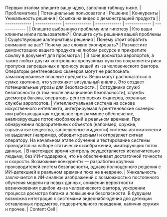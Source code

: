 

Первым этапом опишите вашу идею, заполнив таблицу ниже. 
| Проблематика | Потенциальные пользователи | Решение | Конкуренты | Уникальность решения | Ссылка на видео с демонстрацией продукта |
| ------------- | ------------- | ------------- | ------------- | ------------- |  ------------- |
| Опишите выбранную проблему или гипотезу | Кто ваши клиенты и/или пользователи?  | Опишите суть решения вашей проблемы | Существующие альтернативы решения | Почему стоит обратить внимание на вас? Почему вас сложно скопировать?  | Разместите демонстрацию вашего продукта на любом ресурсе и прикрепите ссылку в документ для просмотра | 
| В зоне досмотра аэропортов, а также любых других контрольно-пропускных пунктов сохраняется риск пропуска запрещенных к проносу вещей из-за человеческого фактора. Операторы рентгеновских сканеров могут не распознать замаскированные опасные предметы. Вещи могут располагаться в сумке хаотично, что усложняет визуальный анализ. Это создает потенциальные угрозы для безопасности.  | Сотрудники служб безопасности (в том числе авиационной безопасности), службы досмотра багажа, операторы рентгеновских сканеров, охранные службы аэропортов. | Интеллектуальная система на основе искуственного интеллекта, интегрируемая в рентгеновские сканеры или работающая как отдельное программное обеспечение, анализирующее поток изображений в реальном времени. При обнаружении подозрительных объектов (например, оружие, взрывчатые вещества, запрещенные жидкости) система автоматически их выделяет (например, обводит красным) и отправляет сигнал оператору. На начальном этапе обучение и тестирование системы проводится на наборе статических изображений, имитирующих поток данных. | В настоящее время контроль осуществляется исключительно людьми, без ИИ-поддержки, что не обеспечивает достаточной точности и скорости. Возможные конкуренты — разработки крупных производителей систем безопасности, однако полноценного решения с ИИ-детекцией в реальном времени пока не внедрено. | Уникальность заключается в ИИ-анализе изображений с возможностью постоянного обучения модели на новых данных, снижении вероятности возникновения ошибок из-за человеческого фактора, ускорении процесса досмотра багажа и повышении безопасности. В будущем возможна интеграция с системами видеонаблюдения для детекции оставленных предметов, подозрительного поведения, наличия оружия и прочее. | Content Cell |
